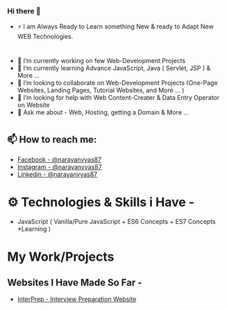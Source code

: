 ### Hi there 👋

- ⚡ I am Always Ready to Learn something New & ready to Adapt New WEB Technologies.
#
- 🔭 I’m currently working on few Web-Development Projects
- 🌱 I’m currently learning Advance JavaScript, Java ( Servlet, JSP ) & More ...
- 👯 I’m looking to collaborate on Web-Development Projects (One-Page Websites, Landing Pages, Tutorial Websites, and More ... )
- 🤔 I’m looking for help with Web Content-Creater & Data Entry Operator on Website
- 💬 Ask me about - Web, Hosting, getting a Domain & More ...
#
#
## 📫 How to reach me:
* [Facebook - @narayanvyas87](https://facebook.com/narayanvyas87) 
* [Instagram - @narayanvyas87](https://instagram.com/narayanvyas87)
* [Linkedin - @narayanvyas87](https://www.linkedin.com/in/narayanvyas87/)
# 
# 
# :gear: Technologies & Skills i Have - 
- JavaScript ( Vanilla/Pure JavaScript + ES6 Concepts + ES7 Concepts *Learning )
# 
# 
# My Work/Projects
## Websites I Have Made So Far -
- [InterPrep - Interview Preparation Website ](https://rahul-sharma-github.github.io/Interview-Preparation-Website/)



